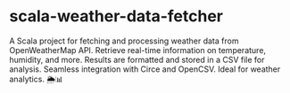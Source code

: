 # scala-weather-data-fetcher
A Scala project for fetching and processing weather data from OpenWeatherMap API. Retrieve real-time information on temperature, humidity, and more. Results are formatted and stored in a CSV file for analysis. Seamless integration with Circe and OpenCSV. Ideal for weather analytics. 🌦️📊

